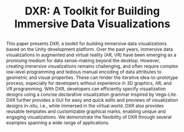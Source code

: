 ---
# this file is written in YAML http://docs.ansible.com/ansible/latest/YAMLSyntax.html
# all lines with a leading sharp are comments and will not be compiled
# longer blocks of text should start with a a leading > to escape all special characters

# URL handle for generated webpage
slug:       dxr

#specifies layout to be used for page generation (do not modify)
layout:     publication

#publication title
title:      >
   DXR: A Toolkit for Building Immersive Data Visualizations

#include in selected publications on front page (optional, delete line if not applicable)
#display: selected

#list all publication authors in correct order
authors:
 - Ronell Sicat
 - Jiabao Li
 - JunYoung Choi
 - Maxime Cordeil
 - Won-ki Jeong
 - Benjamin Bach
 - Hanspeter Pfister
 
#insert publication venue (displayed on publication page)
venue:      >
   IEEE Transactions on Visualization and Computer Graphics, Vol.25, No.1 (Proceedings IEEE Information Visualization 2018), pp. 715-725
   
#insert short venue (displayed in box in publication list)
shortvenue: >
   IEEE Information Visualization 2018

#specify publication year
year:       2019

#insert abstract of publication
abstract:   >
   This paper presents DXR, a toolkit for building immersive data visualizations based on the Unity development platform. Over the past years, immersive data visualizations in augmented and virtual reality (AR, VR) have been emerging as a promising medium for data sense-making beyond the desktop. However, creating immersive visualizations remains challenging, and often require complex low-level programming and tedious manual encoding of data attributes to geometric and visual properties. These can hinder the iterative idea-to-prototype process, especially for developers without experience in 3D graphics, AR, and VR programming. With DXR, developers can efficiently specify visualization designs using a concise declarative visualization grammar inspired by Vega-Lite. DXR further provides a GUI for easy and quick edits and previews of visualization designs in-situ, i.e., while immersed in the virtual world. DXR also provides reusable templates and customizable graphical marks, enabling unique and engaging visualizations. We demonstrate the flexibility of DXR through several examples spanning a wide range of applications.
 
#link to hi-res teaser image of publication (please make sure the image is wide, e.g. aspect ratio between 4:2 and 4:1) 
teaser:     './publications/2019_sicat_dxr.jpg'

#link to smaller thumbnail image of publication (please make sure the aspect ratio is 3:2, suggested size is 150x100px)
thumbnail:  './publications/2019_sicat_dxr_thumbnail.jpg'

#link to publication video (optional): you can either upload the video to our website (insert local link) or host it on youtube or vimeo (in this case insert the youtube/vimeo link)
video:      'https://www.youtube.com/watch?v=NalVXf7Snhw'

#link to talk video (optional): you can either upload the video to our website (insert local link) or host it on youtube or vimeo (in this case insert the youtube/vimeo link)
#talk:       'https://vimeo.com/237673207'

#link to publication pdf (optional)
pdf:        './publications/2019_sicat_dxr.pdf'


#insert citation. please format citation by inserting <br> at line breaks, &nbsp;&nbsp; will insert a tab character to prettify the citation
citation:   >
  @article{Sicat2019dxr,<br>
   &nbsp;&nbsp;title = {DXR: A Toolkit for Building Immersive Data Visualizations},<br>
   &nbsp;&nbsp;author = {Ronell Sicat and Jiabao Li and JunYoung Choi and Maxime Cordeil and Won-ki Jeong and Benjamin Bach and Hanspeter Pfister},<br>
   &nbsp;&nbsp;journal = {IEEE Transactions on Visualization and Computer Graphics (Proceedings IEEE Information Visualization 2018)},<br>
   &nbsp;&nbsp;year = {2019},<br>
   &nbsp;&nbsp;volume = {25},<br>
   &nbsp;&nbsp;number = {1},<br>
   &nbsp;&nbsp;pages = {715-725}<br>
  }
  
#insert links to additional material for the publication (optional)
#links need a title, a URL and a type (this defines the link icon) which can be one of the following values: code, archive, files, slides or text (this is the default icon)
links: 
 - title: Code
   type:  github
   url:   'https://github.com/ronellsicat/DxR'
# - title: ExampleSlides
#   type:  slides
#   url:   './publications/presentation.pptx' 
   
#don't forget the leading and trailing --- in a YAML file
---